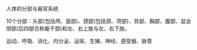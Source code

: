 人体的分部与器官系统

10个分部：头部(包括颅、面部)、颈部(包括颈、项部)、背部、胸部、腹部、盆会阴部(后四部合称躯干部)和左、右上肢与左、右下肢。

运动、呼吸、消化、内分泌、泌尿、生殖、神经、感受器、脉管
